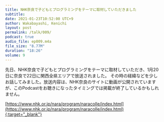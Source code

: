 ```yaml
---
title: NHK奈良で子どもとプログラミングをテーマに取材していただきました
subtitle: 
date: 2021-01-23T10:52:00 UTC+9
author: Wakabayashi, Kenichi
layout: post
permalink: /talk/009/
podcast: true
audio_file: ep009.m4a
file_size: "8.77M"
duration: "18:26"
volume: 9
---
```

先日、NHK奈良で子どもとプログラミングをテーマに取材していただき、1月20日に奈良で22日に関西全県エリアで放送されました。
その時の経緯などを少しお話してみました。放送内容は、NHK奈良のサイトに動画が公開されていますが、このPodcastをお聴きになったタイミングでは掲載が終了しているかもしれません。

[https://www.nhk.or.jp/nara/program/naracolle/index.html](https://www.nhk.or.jp/nara/program/naracolle/index.html){:target="_blank"}
